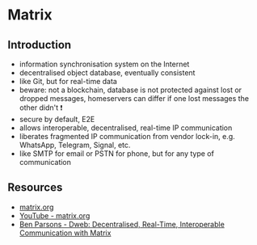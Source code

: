 # Matrix



## Introduction

- information synchronisation system on the Internet
- decentralised object database, eventually consistent
- like Git, but for real-time data
- beware: not a blockchain, database is not protected against lost or dropped messages, homeservers can differ if one lost messages the other didn't ❗️
- secure by default, E2E
- allows interoperable, decentralised, real-time IP communication
- liberates fragmented IP communication from vendor lock-in, e.g. WhatsApp, Telegram, Signal, etc.
- like SMTP for email or PSTN for phone, but for any type of communication



## Resources

- [matrix.org](https://matrix.org/)
- [YouTube - matrix.org](https://www.youtube.com/channel/UCVFkW-chclhuyYRbmmfwt6w)
- [Ben Parsons - Dweb: Decentralised, Real-Time, Interoperable Communication with Matrix](https://hacks.mozilla.org/2018/10/dweb-decentralised-real-time-interoperable-communication-with-matrix)